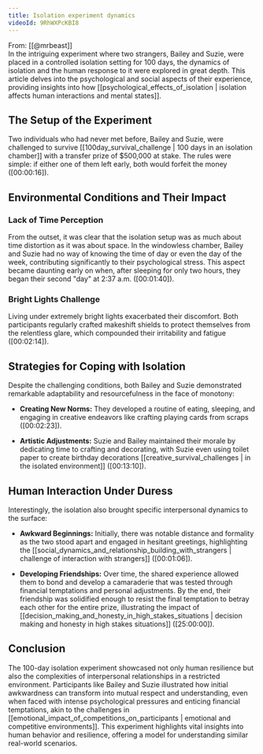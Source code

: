 ```yaml
---
title: Isolation experiment dynamics
videoId: 9RhWXPcKBI8
---
```


From: [[@mrbeast]] <br/> 
In the intriguing experiment where two strangers, Bailey and Suzie, were placed in a controlled isolation setting for 100 days, the dynamics of isolation and the human response to it were explored in great depth. This article delves into the psychological and social aspects of their experience, providing insights into how [[psychological_effects_of_isolation | isolation affects human interactions and mental states]].

## The Setup of the Experiment

Two individuals who had never met before, Bailey and Suzie, were challenged to survive [[100day_survival_challenge | 100 days in an isolation chamber]] with a transfer prize of $500,000 at stake. The rules were simple: if either one of them left early, both would forfeit the money (<a class="yt-timestamp" data-t="00:00:16">[00:00:16]</a>).

## Environmental Conditions and Their Impact

### Lack of Time Perception

From the outset, it was clear that the isolation setup was as much about time distortion as it was about space. In the windowless chamber, Bailey and Suzie had no way of knowing the time of day or even the day of the week, contributing significantly to their psychological stress. This aspect became daunting early on when, after sleeping for only two hours, they began their second "day" at 2:37 a.m. (<a class="yt-timestamp" data-t="00:01:40">[00:01:40]</a>).

### Bright Lights Challenge

Living under extremely bright lights exacerbated their discomfort. Both participants regularly crafted makeshift shields to protect themselves from the relentless glare, which compounded their irritability and fatigue (<a class="yt-timestamp" data-t="00:02:14">[00:02:14]</a>).

## Strategies for Coping with Isolation

Despite the challenging conditions, both Bailey and Suzie demonstrated remarkable adaptability and resourcefulness in the face of monotony:

- **Creating New Norms:** They developed a routine of eating, sleeping, and engaging in creative endeavors like crafting playing cards from scraps (<a class="yt-timestamp" data-t="00:02:23">[00:02:23]</a>).

- **Artistic Adjustments:** Suzie and Bailey maintained their morale by dedicating time to crafting and decorating, with Suzie even using toilet paper to create birthday decorations [[creative_survival_challenges | in the isolated environment]] (<a class="yt-timestamp" data-t="00:13:10">[00:13:10]</a>).

## Human Interaction Under Duress

Interestingly, the isolation also brought specific interpersonal dynamics to the surface:

- **Awkward Beginnings:** Initially, there was notable distance and formality as the two stood apart and engaged in hesitant greetings, highlighting the [[social_dynamics_and_relationship_building_with_strangers | challenge of interaction with strangers]] (<a class="yt-timestamp" data-t="00:01:06">[00:01:06]</a>).

- **Developing Friendships:** Over time, the shared experience allowed them to bond and develop a camaraderie that was tested through financial temptations and personal adjustments. By the end, their friendship was solidified enough to resist the final temptation to betray each other for the entire prize, illustrating the impact of [[decision_making_and_honesty_in_high_stakes_situations | decision making and honesty in high stakes situations]] (<a class="yt-timestamp" data-t="25:00:00">[25:00:00]</a>).

## Conclusion

The 100-day isolation experiment showcased not only human resilience but also the complexities of interpersonal relationships in a restricted environment. Participants like Bailey and Suzie illustrated how initial awkwardness can transform into mutual respect and understanding, even when faced with intense psychological pressures and enticing financial temptations, akin to the challenges in [[emotional_impact_of_competitions_on_participants | emotional and competitive environments]]. This experiment highlights vital insights into human behavior and resilience, offering a model for understanding similar real-world scenarios.